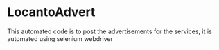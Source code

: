 # LocantoAdvert
This  automated code is to post the advertisements for the services, it is automated using selenium webdriver
